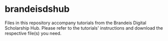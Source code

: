 # brandeisdshub

Files in this repository accompany tutorials from the Brandeis Digital Scholarship Hub. Please refer to the tutorials' instructions and download the respective file(s) you need. 

